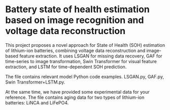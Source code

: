 # Battery state of health estimation based on image recognition and voltage data reconstruction
This project proposes a novel approach for State of Health (SOH) estimation of lithium-ion batteries, combining voltage data reconstruction and image-based feature extraction. It uses LSGAN for missing data recovery, GAF for time-series to image transformation, Swin Transformer for visual feature extraction, and LSTM for time-dependent SOH prediction.

The file contains relevant model Python code examples. LSGAN.py, GAF.py, Swin Transformer+LSTM.py.

At the same time, we have provided some experimental data for your reference. The file contains aging data for two types of lithium-ion batteries: LiNCA and LiFePO4.
